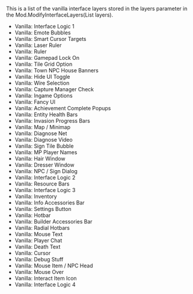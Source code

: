 This is a list of the vanilla interface layers stored in the layers parameter in the Mod.ModifyInterfaceLayers(List<MethodSequenceListItem> layers).

* Vanilla: Interface Logic 1
* Vanilla: Emote Bubbles
* Vanilla: Smart Cursor Targets
* Vanilla: Laser Ruler
* Vanilla: Ruler
* Vanilla: Gamepad Lock On
* Vanilla: Tile Grid Option
* Vanilla: Town NPC House Banners
* Vanilla: Hide UI Toggle
* Vanilla: Wire Selection
* Vanilla: Capture Manager Check
* Vanilla: Ingame Options
* Vanilla: Fancy UI
* Vanilla: Achievement Complete Popups
* Vanilla: Entity Health Bars
* Vanilla: Invasion Progress Bars
* Vanilla: Map / Minimap
* Vanilla: Diagnose Net
* Vanilla: Diagnose Video
* Vanilla: Sign Tile Bubble
* Vanilla: MP Player Names
* Vanilla: Hair Window
* Vanilla: Dresser Window
* Vanilla: NPC / Sign Dialog
* Vanilla: Interface Logic 2
* Vanilla: Resource Bars
* Vanilla: Interface Logic 3
* Vanilla: Inventory
* Vanilla: Info Accessories Bar
* Vanilla: Settings Button
* Vanilla: Hotbar
* Vanilla: Builder Accessories Bar
* Vanilla: Radial Hotbars
* Vanilla: Mouse Text
* Vanilla: Player Chat
* Vanilla: Death Text
* Vanilla: Cursor
* Vanilla: Debug Stuff
* Vanilla: Mouse Item / NPC Head
* Vanilla: Mouse Over
* Vanilla: Interact Item Icon
* Vanilla: Interface Logic 4